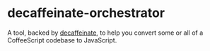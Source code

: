 # decaffeinate-orchestrator

A tool, backed by [decaffeinate](http://decaffeinate-project.org/), to help you
convert some or all of a CoffeeScript codebase to JavaScript.
